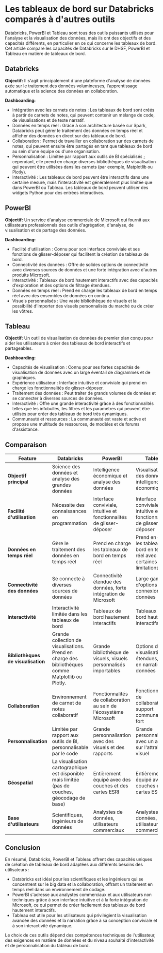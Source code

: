 # Les tableaux de bord sur Databricks comparés à d'autres outils

Databricks, PowerBI et Tableau sont tous des outils puissants utilisés pour l'analyse et la visualisation des données, mais ils ont des objectifs et des capacités différents, en particulier en ce qui concerne les tableaux de bord. Cet article compare les capacités de Databricks sur le DHSF, PowerBI et Tableau en matière de tableaux de bord.

## Databricks

**Objectif:** Il s'agit principalement d'une plateforme d'analyse de données axée sur le traitement des données volumineuses, l'apprentissage automatique et la science des données en collaboration.

**Dashboarding:**

* Intégration avec les carnets de notes : Les tableaux de bord sont créés à partir de carnets de notes, qui peuvent contenir un mélange de code, de visualisations et de texte narratif.
* Données en temps réel : Grâce à son architecture basée sur Spark, Databricks peut gérer le traitement des données en temps réel et afficher des données en direct sur des tableaux de bord.
* Collaboration : Permet de travailler en collaboration sur des carnets de notes, qui peuvent ensuite être partagés en tant que tableaux de bord au sein d'une équipe ou d'une organisation.
* Personnalisation : Limitée par rapport aux outils de BI spécialisés ; cependant, elle prend en charge diverses bibliothèques de visualisation qui peuvent être utilisées dans les carnets (par exemple, Matplotlib ou Plotly).
* Interactivité : Les tableaux de bord peuvent être interactifs dans une certaine mesure, mais l'interactivité est généralement plus limitée que dans PowerBI ou Tableau. Les tableaux de bord peuvent utiliser des widgets Python pour des entrées interactives.

## PowerBI

**Objectif:** Un service d'analyse commerciale de Microsoft qui fournit aux utilisateurs professionnels des outils d'agrégation, d'analyse, de visualisation et de partage des données.

**Dashboarding:**

* Facilité d'utilisation : Connu pour son interface conviviale et ses fonctions de glisser-déposer qui facilitent la création de tableaux de bord.
* Connectivité des données : Offre de solides options de connectivité avec diverses sources de données et une forte intégration avec d'autres produits Microsoft.
* Interactivité : Tableaux de bord hautement interactifs avec des capacités d'exploration et des options de filtrage étendues.
* Données en temps réel : Prend en charge les tableaux de bord en temps réel avec des ensembles de données en continu.
* Visuels personnalisés : Une vaste bibliothèque de visuels et la possibilité d'importer des visuels personnalisés du marché ou de créer les vôtres.

## Tableau

**Objectif:** Un outil de visualisation de données de premier plan conçu pour aider les utilisateurs à créer des tableaux de bord interactifs et partageables.

**Dashboarding:**

* Capacités de visualisation : Connu pour ses fortes capacités de visualisation de données avec un large éventail de diagrammes et de graphiques.
* Expérience utilisateur : Interface intuitive et conviviale qui prend en charge les fonctionnalités de glisser-déposer.
* Traitement des données : Peut traiter de grands volumes de données et se connecter à diverses sources de données.
* Interactivité : Offre une grande interactivité grâce à des fonctionnalités telles que les infobulles, les filtres et les paramètres qui peuvent être utilisés pour créer des tableaux de bord très dynamiques.
* Communauté et ressources : La communauté est vaste et active et propose une multitude de ressources, de modèles et de forums d'assistance.

## Comparaison

| **Feature** | **Databricks** | **PowerBI** | **Tableau** |
| --------------------------- | --------------------------------------------------------------------------------- | --------------------------------------------------------- | ------------------------------------------------------------ |
| **Objectif principal** | Science des données et analyse des grandes données | Intelligence économique et analyse des données | Visualisation des données et intelligence économique |
| **Facilité d'utilisation** | Nécessite des connaissances en programmation | Interface conviviale, intuitive et fonctionnalités de glisser-déposer | Interface conviviale, intuitive et fonctionnalités de glisser-déposer |
| **Données en temps réel** | Gère le traitement des données en temps réel | Prend en charge les tableaux de bord en temps réel | Prend en charge les tableaux de bord en temps réel avec certaines limitations |
| **Connectivité des données** | Se connecte à diverses sources de données | Connectivité étendue des données, forte intégration de Microsoft | Large gamme d'options de connexion de données |
| **Interactivité** | Interactivité limitée dans les tableaux de bord | Tableaux de bord hautement interactifs | Tableaux de bord hautement interactifs |
| **Bibliothèques de visualisation** | Grande collection de visualisations. Prend en charge des bibliothèques comme Matplotlib ou Plotly. | Grande bibliothèque de visuels, visuels personnalisés importables | Options de visualisation étendues, forte en narration de données |
| **Collaboration** | Environnement de carnet de notes collaboratif | Fonctionnalités de collaboration au sein de l'écosystème Microsoft | Fonctionnalités de collaboration, support communautaire fort |
| **Personnalisation** | Limitée par rapport aux outils de BI, personnalisable par le code | Grande personnalisation avec des visuels et des rapports | Grande personnalisation avec un accent sur l'attrait visuel |
| **Géospatial** | La visualisation cartographique est disponible mais limitée (pas de couches, géocodage de base) | Entièrement équipé avec des couches et des cartes ESRI | Entièrement équipé avec des couches et des cartes ESRI |
| **Base d'utilisateurs** | Scientifiques, ingénieurs de données | Analystes de données, utilisateurs commerciaux | Analystes de données, utilisateurs commerciaux |

## Conclusion

En résumé, Databricks, PowerBI et Tableau offrent des capacités uniques de création de tableaux de bord adaptées aux différents besoins des utilisateurs :

* Databricks est idéal pour les scientifiques et les ingénieurs qui se concentrent sur le big data et la collaboration, offrant un traitement en temps réel dans un environnement de codage.
* PowerBI s'adresse aux analystes commerciaux et aux utilisateurs non techniques grâce à son interface intuitive et à la forte intégration de Microsoft, ce qui permet de créer facilement des tableaux de bord hautement interactifs.
* Tableau est utile pour les utilisateurs qui privilégient la visualisation avancée des données et la narration grâce à sa conception conviviale et à son interactivité dynamique.

Le choix de ces outils dépend des compétences techniques de l'utilisateur, des exigences en matière de données et du niveau souhaité d'interactivité et de personnalisation du tableau de bord.
